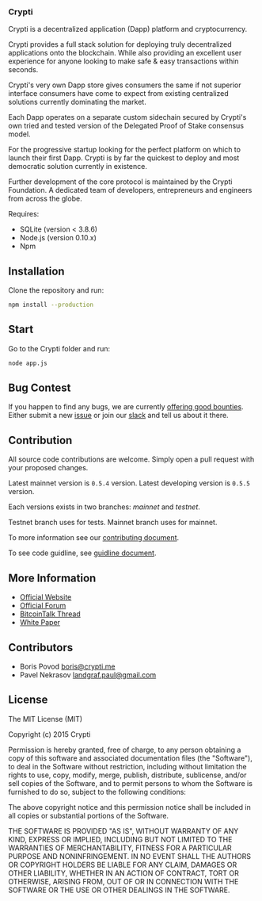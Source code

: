 ### Crypti ###

Crypti is a decentralized application (Dapp) platform and cryptocurrency.  

Crypti provides a full stack solution for deploying truly decentralized applications onto the blockchain. While also providing an excellent user experience for anyone looking to make safe & easy transactions within seconds.  

Crypti's very own Dapp store gives consumers the same if not superior interface consumers have come to expect from existing centralized solutions currently dominating the market.  

Each Dapp operates on a separate custom sidechain secured by Crypti's own tried and tested version of the Delegated Proof of Stake consensus model.  

For the progressive startup looking for the perfect platform on which to launch their first Dapp. Crypti is by far the quickest to deploy and most democratic solution currently in existence.  

Further development of the core protocol is maintained by the Crypti Foundation. A dedicated team of developers, entrepreneurs and engineers from across the globe.  

Requires:

* SQLite (version < 3.8.6)
* Node.js (version 0.10.x)
* Npm

## Installation

Clone the repository and run: 

```sh
npm install --production
```

## Start

Go to the Crypti folder and run:

```sh
node app.js
```

## Bug Contest

If you happen to find any bugs, we are currently [offering good bounties](https://blog.crypti.me/crypti-is-now-open-source/). Either submit a new [issue](https://github.com/crypti/crypti-sources/issues/new) or join our [slack](http://slack.crypti.me) and tell us about it there.

## Contribution

All source code contributions are welcome. Simply open a pull request with your proposed changes.

Latest mainnet version is `0.5.4` version. 
Latest developing version is `0.5.5` version.

Each versions exists in two branches: *mainnet* and *testnet*.

Testnet branch uses for tests. Mainnet branch uses for mainnet.

To more information see our [contributing document](contributing.md).

To see code guidline, see [guidline document](guidline.md).

## More Information

* [Official Website](http://crypti.me)
* [Official Forum](http://forum.crypti.me)
* [BitcoinTalk Thread](https://bitcointalk.org/index.php?topic=654463)
* [White Paper](http://crypti.me/crypti.pdf)

## Contributors

* Boris Povod <boris@crypti.me>
* Pavel Nekrasov <landgraf.paul@gmail.com>

## License 

The MIT License (MIT)

Copyright (c) 2015 Crypti

Permission is hereby granted, free of charge, to any person obtaining a copy
of this software and associated documentation files (the "Software"), to deal
in the Software without restriction, including without limitation the rights
to use, copy, modify, merge, publish, distribute, sublicense, and/or sell
copies of the Software, and to permit persons to whom the Software is
furnished to do so, subject to the following conditions:

The above copyright notice and this permission notice shall be included in all
copies or substantial portions of the Software.

THE SOFTWARE IS PROVIDED "AS IS", WITHOUT WARRANTY OF ANY KIND, EXPRESS OR
IMPLIED, INCLUDING BUT NOT LIMITED TO THE WARRANTIES OF MERCHANTABILITY,
FITNESS FOR A PARTICULAR PURPOSE AND NONINFRINGEMENT. IN NO EVENT SHALL THE
AUTHORS OR COPYRIGHT HOLDERS BE LIABLE FOR ANY CLAIM, DAMAGES OR OTHER
LIABILITY, WHETHER IN AN ACTION OF CONTRACT, TORT OR OTHERWISE, ARISING FROM,
OUT OF OR IN CONNECTION WITH THE SOFTWARE OR THE USE OR OTHER DEALINGS IN THE
SOFTWARE.
